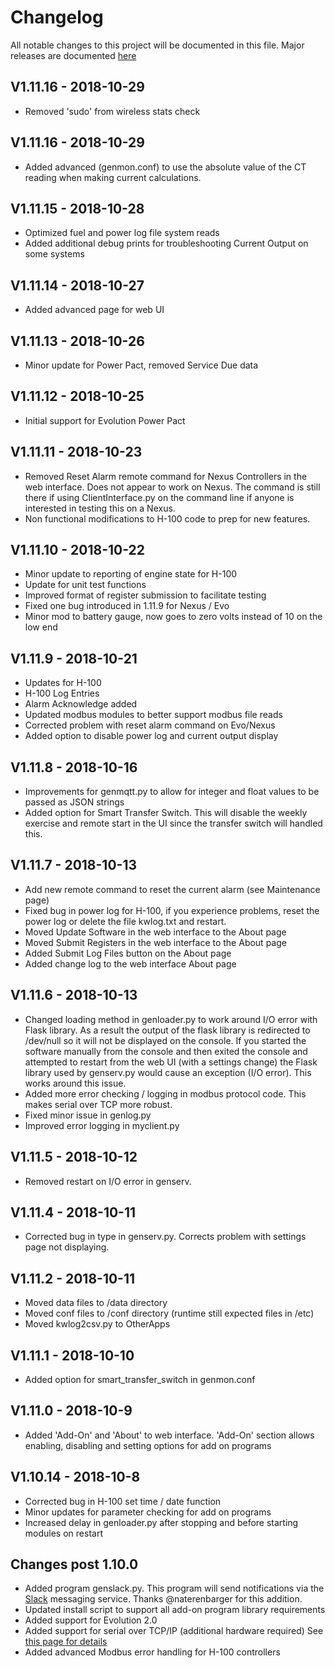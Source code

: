 # Changelog
All notable changes to this project will be documented in this file. Major releases are documented [here](https://github.com/jgyates/genmon/releases)

## V1.11.16 - 2018-10-29
- Removed 'sudo' from wireless stats check

## V1.11.16 - 2018-10-29
- Added advanced (genmon.conf) to use the absolute value of the CT reading when making current calculations.

## V1.11.15 - 2018-10-28
- Optimized fuel and power log file system reads
- Added additional debug prints for troubleshooting Current Output on some systems

## V1.11.14 - 2018-10-27
- Added advanced page for web UI

## V1.11.13 - 2018-10-26
- Minor update for Power Pact, removed Service Due data

## V1.11.12 - 2018-10-25
- Initial support for Evolution Power Pact

## V1.11.11 - 2018-10-23
- Removed Reset Alarm remote command for Nexus Controllers in the web interface. Does not appear to work on Nexus. The command is still there if using ClientInterface.py on the command line if anyone is interested in testing this on a Nexus.
- Non functional modifications to H-100 code to prep for new features.

## V1.11.10 - 2018-10-22
- Minor update to reporting of engine state for H-100
- Update for unit test functions
- Improved format of register submission to facilitate testing
- Fixed one bug introduced in 1.11.9 for Nexus / Evo
- Minor mod to battery gauge, now goes to zero volts instead of 10 on the low end

## V1.11.9 - 2018-10-21
- Updates for H-100
- H-100 Log Entries
- Alarm Acknowledge added
- Updated modbus modules to better support modbus file reads
- Corrected problem with reset alarm command on Evo/Nexus
- Added option to disable power log and current output display

## V1.11.8 - 2018-10-16
- Improvements for genmqtt.py to allow for integer and float values to be passed as JSON strings
- Added option for Smart Transfer Switch. This will disable the weekly exercise and remote start in the UI since the transfer switch will handled this.

## V1.11.7 - 2018-10-13
- Add new remote command to reset the current alarm (see  Maintenance page)
- Fixed bug in power log for H-100, if you experience problems, reset the power log or delete the file kwlog.txt and restart.
- Moved Update Software in the web interface to the About page
- Moved Submit Registers in the web interface to the About page
- Added Submit Log Files button on the About page
- Added change log to the web interface About page

## V1.11.6 - 2018-10-13
- Changed loading method in genloader.py to work around I/O error with Flask library. As a result the output of the flask library is redirected to /dev/null so it will not be displayed on the console. If you started the software manually from the console and then exited the console and attempted to restart from the web UI (with a settings change) the Flask library used by genserv.py would cause an exception (I/O error). This works around this issue.
- Added more error checking / logging in modbus protocol code. This makes serial over TCP more robust.
- Fixed minor issue in genlog.py
- Improved error logging in myclient.py

## V1.11.5 - 2018-10-12
- Removed restart on I/O error in genserv.

## V1.11.4 - 2018-10-11
- Corrected bug in type in genserv.py. Corrects problem with settings page not displaying.

## V1.11.2 - 2018-10-11
- Moved data files to /data directory
- Moved conf files to /conf directory (runtime still expected files in /etc)
- Moved kwlog2csv.py to OtherApps

## V1.11.1 - 2018-10-10
- Added option for smart_transfer_switch in genmon.conf

## V1.11.0 - 2018-10-9
- Added 'Add-On' and 'About' to web interface. 'Add-On' section allows enabling, disabling and setting options for add on programs

## V1.10.14 - 2018-10-8
- Corrected bug in H-100 set time / date function
- Minor updates for parameter checking for add on programs
- Increased delay in genloader.py after stopping and before starting modules on restart

## Changes post 1.10.0
- Added program genslack.py. This program will send notifications via the [Slack](www.slack.com) messaging service. Thanks @naterenbarger for this addition.
- Updated install script to support all add-on program library requirements
- Added support for Evolution 2.0
- Added support for serial over TCP/IP (additional hardware required) See [this page for details](https://github.com/jgyates/genmon/wiki/Appendix-6----Serial-over-IP)
- Added advanced Modbus error handling for H-100 controllers
